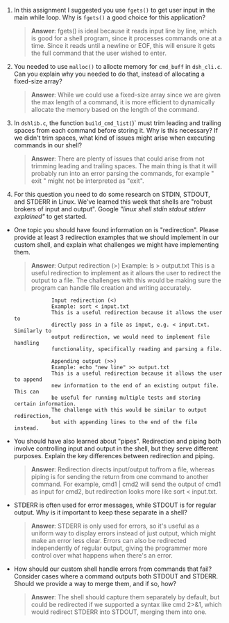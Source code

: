 1. In this assignment I suggested you use `fgets()` to get user input in the main while loop. Why is `fgets()` a good choice for this application?

    > **Answer**:  fgets() is ideal because it reads input line by line, which is
                   good for a shell program, since it processes commands one at a time.
                   Since it reads until a newline or EOF, this will ensure it gets
                   the full command that the user wished to enter.

2. You needed to use `malloc()` to allocte memory for `cmd_buff` in `dsh_cli.c`. Can you explain why you needed to do that, instead of allocating a fixed-size array?

    > **Answer**:  While we could use a fixed-size array since we are given the
                   max length of a command, it is more efficient to dynamically
                   allocate the memory based on the length of the command.


3. In `dshlib.c`, the function `build_cmd_list(`)` must trim leading and trailing spaces from each command before storing it. Why is this necessary? If we didn't trim spaces, what kind of issues might arise when executing commands in our shell?

    > **Answer**:  There are plenty of issues that could arise from not trimming
                   leading and trailing spaces. The main thing is that it will
                   probably run into an error parsing the commands, for example
                   "  exit " might not be interpreted as "exit".

4. For this question you need to do some research on STDIN, STDOUT, and STDERR in Linux. We've learned this week that shells are "robust brokers of input and output". Google _"linux shell stdin stdout stderr explained"_ to get started.

- One topic you should have found information on is "redirection". Please provide at least 3 redirection examples that we should implement in our custom shell, and explain what challenges we might have implementing them.

    > **Answer**: Output redirection (>)
                  Example: ls > output.txt
                  This is a useful redirection to implement as it allows the user to
                  redirect the output to a file. The challenges with this would be
                  making sure the program can handle file creation and writing accurately.

                  Input redirection (<)
                  Example: sort < input.txt
                  This is a useful redirection because it allows the user to
                  directly pass in a file as input, e.g. < input.txt. Similarly to
                  output redirection, we would need to implement file handling
                  functionality, specifically reading and parsing a file.

                  Appending output (>>)
                  Example: echo "new line" >> output.txt
                  This is a useful redirection because it allows the user to append
                  new information to the end of an existing output file. This can
                  be useful for running multiple tests and storing certain information.
                  The challenge with this would be similar to output redirection,
                  but with appending lines to the end of the file instead.

- You should have also learned about "pipes". Redirection and piping both involve controlling input and output in the shell, but they serve different purposes. Explain the key differences between redirection and piping.

    > **Answer**:  Redirection directs input/output to/from a file, whereas piping
                   is for sending the return from one command to another command.
                   For example, cmd1 | cmd2 will send the output of cmd1 as input
                   for cmd2, but redirection looks more like sort < input.txt.

- STDERR is often used for error messages, while STDOUT is for regular output. Why is it important to keep these separate in a shell?

    > **Answer**:  STDERR is only used for errors, so it's useful as a uniform
                   way to display errors instead of just output, which might make
                   an error less clear. Errors can also be redirected independently
                   of regular output, giving the programmer more control over what
                   happens when there's an error.

- How should our custom shell handle errors from commands that fail? Consider cases where a command outputs both STDOUT and STDERR. Should we provide a way to merge them, and if so, how?

    > **Answer**:  The shell should capture them separately by default, but could
                   be redirected if we supported a syntax like cmd 2>&1, which would redirect STDERR into STDOUT, merging them into one.